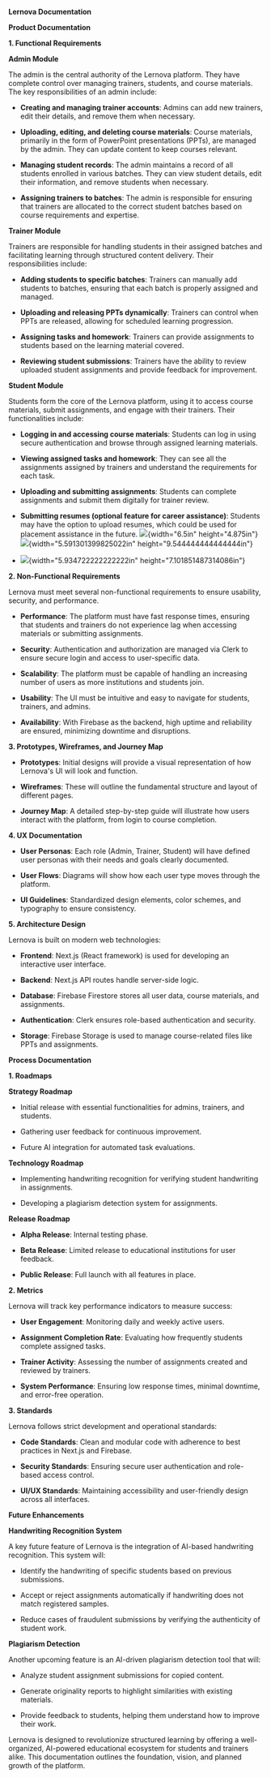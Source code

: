 **Lernova Documentation**

**Product Documentation**

**1. Functional Requirements**

**Admin Module**

The admin is the central authority of the Lernova platform. They have
complete control over managing trainers, students, and course materials.
The key responsibilities of an admin include:

-   **Creating and managing trainer accounts**: Admins can add new
    trainers, edit their details, and remove them when necessary.

-   **Uploading, editing, and deleting course materials**: Course
    materials, primarily in the form of PowerPoint presentations (PPTs),
    are managed by the admin. They can update content to keep courses
    relevant.

-   **Managing student records**: The admin maintains a record of all
    students enrolled in various batches. They can view student details,
    edit their information, and remove students when necessary.

-   **Assigning trainers to batches**: The admin is responsible for
    ensuring that trainers are allocated to the correct student batches
    based on course requirements and expertise.

**Trainer Module**

Trainers are responsible for handling students in their assigned batches
and facilitating learning through structured content delivery. Their
responsibilities include:

-   **Adding students to specific batches**: Trainers can manually add
    students to batches, ensuring that each batch is properly assigned
    and managed.

-   **Uploading and releasing PPTs dynamically**: Trainers can control
    when PPTs are released, allowing for scheduled learning progression.

-   **Assigning tasks and homework**: Trainers can provide assignments
    to students based on the learning material covered.

-   **Reviewing student submissions**: Trainers have the ability to
    review uploaded student assignments and provide feedback for
    improvement.

**Student Module**

Students form the core of the Lernova platform, using it to access
course materials, submit assignments, and engage with their trainers.
Their functionalities include:

-   **Logging in and accessing course materials**: Students can log in
    using secure authentication and browse through assigned learning
    materials.

-   **Viewing assigned tasks and homework**: They can see all the
    assignments assigned by trainers and understand the requirements for
    each task.

-   **Uploading and submitting assignments**: Students can complete
    assignments and submit them digitally for trainer review.

-   **Submitting resumes (optional feature for career assistance)**:
    Students may have the option to upload resumes, which could be used
    for placement assistance in the future.
    ![](./image1.jpeg){width="6.5in"
    height="4.875in"}![](./image2.png){width="5.591301399825022in"
    height="9.544444444444444in"}

-   ![](./image3.png){width="5.934722222222222in"
    height="7.101851487314086in"}

**2. Non-Functional Requirements**

Lernova must meet several non-functional requirements to ensure
usability, security, and performance.

-   **Performance**: The platform must have fast response times,
    ensuring that students and trainers do not experience lag when
    accessing materials or submitting assignments.

-   **Security**: Authentication and authorization are managed via Clerk
    to ensure secure login and access to user-specific data.

-   **Scalability**: The platform must be capable of handling an
    increasing number of users as more institutions and students join.

-   **Usability**: The UI must be intuitive and easy to navigate for
    students, trainers, and admins. 

-   **Availability**: With Firebase as the backend, high uptime and
    reliability are ensured, minimizing downtime and disruptions.

**3. Prototypes, Wireframes, and Journey Map**

-   **Prototypes**: Initial designs will provide a visual representation
    of how Lernova\'s UI will look and function.

-   **Wireframes**: These will outline the fundamental structure and
    layout of different pages.

-   **Journey Map**: A detailed step-by-step guide will illustrate how
    users interact with the platform, from login to course completion.

**4. UX Documentation**

-   **User Personas**: Each role (Admin, Trainer, Student) will have
    defined user personas with their needs and goals clearly documented.

-   **User Flows**: Diagrams will show how each user type moves through
    the platform.

-   **UI Guidelines**: Standardized design elements, color schemes, and
    typography to ensure consistency.

**5. Architecture Design**

Lernova is built on modern web technologies:

-   **Frontend**: Next.js (React framework) is used for developing an
    interactive user interface.

-   **Backend**: Next.js API routes handle server-side logic.

-   **Database**: Firebase Firestore stores all user data, course
    materials, and assignments.

-   **Authentication**: Clerk ensures role-based authentication and
    security.

-   **Storage**: Firebase Storage is used to manage course-related files
    like PPTs and assignments.

**Process Documentation**

**1. Roadmaps**

**Strategy Roadmap**

-   Initial release with essential functionalities for admins, trainers,
    and students.

-   Gathering user feedback for continuous improvement.

-   Future AI integration for automated task evaluations.

**Technology Roadmap**

-   Implementing handwriting recognition for verifying student
    handwriting in assignments.

-   Developing a plagiarism detection system for assignments.

**Release Roadmap**

-   **Alpha Release**: Internal testing phase.

-   **Beta Release**: Limited release to educational institutions for
    user feedback.

-   **Public Release**: Full launch with all features in place.

**2. Metrics**

Lernova will track key performance indicators to measure success:

-   **User Engagement**: Monitoring daily and weekly active users.

-   **Assignment Completion Rate**: Evaluating how frequently students
    complete assigned tasks.

-   **Trainer Activity**: Assessing the number of assignments created
    and reviewed by trainers.

-   **System Performance**: Ensuring low response times, minimal
    downtime, and error-free operation.

**3. Standards**

Lernova follows strict development and operational standards:

-   **Code Standards**: Clean and modular code with adherence to best
    practices in Next.js and Firebase.

-   **Security Standards**: Ensuring secure user authentication and
    role-based access control.

-   **UI/UX Standards**: Maintaining accessibility and user-friendly
    design across all interfaces.

**Future Enhancements**

**Handwriting Recognition System**

A key future feature of Lernova is the integration of AI-based
handwriting recognition. This system will:

-   Identify the handwriting of specific students based on previous
    submissions.

-   Accept or reject assignments automatically if handwriting does not
    match registered samples.

-   Reduce cases of fraudulent submissions by verifying the authenticity
    of student work.

**Plagiarism Detection**

Another upcoming feature is an AI-driven plagiarism detection tool that
will:

-   Analyze student assignment submissions for copied content.

-   Generate originality reports to highlight similarities with existing
    materials.

-   Provide feedback to students, helping them understand how to improve
    their work.

Lernova is designed to revolutionize structured learning by offering a
well-organized, AI-powered educational ecosystem for students and
trainers alike. This documentation outlines the foundation, vision, and
planned growth of the platform.

